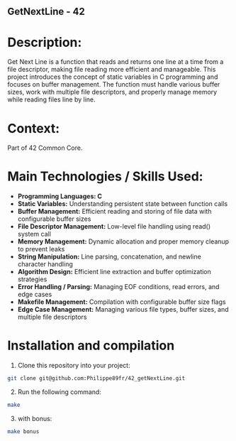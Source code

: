 ## GetNextLine - 42

# Description:
Get Next Line is a function that reads and returns one line at a time from a file descriptor, making file reading more efficient and manageable. This project introduces the concept of static variables in C programming and focuses on buffer management. The function must handle various buffer sizes, work with multiple file descriptors, and properly manage memory while reading files line by line. 

# Context:
Part of 42 Common Core.

# Main Technologies / Skills Used:

- **Programming Languages: C**
- **Static Variables:** Understanding persistent state between function calls
- **Buffer Management:** Efficient reading and storing of file data with configurable buffer sizes
- **File Descriptor Management:** Low-level file handling using read() system call
- **Memory Management:** Dynamic allocation and proper memory cleanup to prevent leaks
- **String Manipulation:** Line parsing, concatenation, and newline character handling
- **Algorithm Design:** Efficient line extraction and buffer optimization strategies
- **Error Handling / Parsing:** Managing EOF conditions, read errors, and edge cases
- **Makefile Management:** Compilation with configurable buffer size flags
- **Edge Case Management:** Managing various file types, buffer sizes, and multiple file descriptors

# Installation and compilation
1. Clone this repository into your project:
```bash
git clone git@github.com:Philippe89fr/42_getNextLine.git
```
2. Run the following command:
```bash
make
```
3. with bonus:
```bash
make bonus
```

